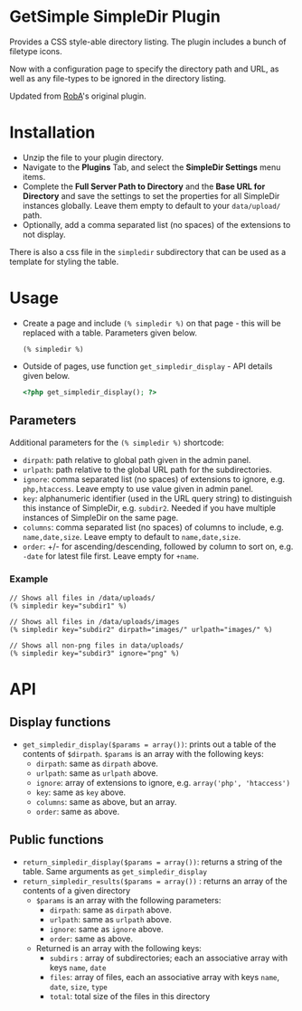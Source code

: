 # GetSimple SimpleDir Plugin
Provides a CSS style-able directory listing. The plugin includes a bunch of filetype icons.

Now with a configuration page to specify the directory path and URL, as well as any file-types to be ignored in the directory listing.

Updated from [RobA](http://get-simple.info/extend/plugin/simpledir/254/)'s original plugin.

# Installation
* Unzip the file to your plugin directory.
* Navigate to the **Plugins** Tab, and select the **SimpleDir Settings** menu items.
* Complete the **Full Server Path to Directory** and the **Base URL for Directory** and save the settings to set the properties for all SimpleDir instances globally. Leave them empty to default to your `data/upload/` path.
* Optionally, add a comma separated list (no spaces) of the extensions to not display.

There is also a css file in the `simpledir` subdirectory that can be used as a template for styling the table.

# Usage
* Create a page and include `(% simpledir %)` on that page - this will be replaced with a table. Parameters given below.

    ```
    (% simpledir %)
    ```
* Outside of pages, use function `get_simpledir_display` - API details given below.

    ```php
    <?php get_simpledir_display(); ?>
    ```

## Parameters
Additional parameters for the `(% simpledir %)` shortcode:

* `dirpath`: path relative to global path given in the admin panel.
* `urlpath`: path relative to the global URL path for the subdirectories.
* `ignore`: comma separated list (no spaces) of extensions to ignore, e.g. `php,htaccess`.  Leave empty to use value given in admin panel.
* `key`: alphanumeric identifier (used in the URL query string) to distinguish this instance of SimpleDir, e.g. `subdir2`. Needed if you have multiple instances of SimpleDir on the same page.
* `columns`: comma separated list (no spaces) of columns to include, e.g. `name,date,size`. Leave empty to default to `name,date,size`.
* `order`: +/- for ascending/descending, followed by column to sort on, e.g. `-date` for latest file first. Leave empty for `+name`.

### Example
```
// Shows all files in /data/uploads/
(% simpledir key="subdir1" %)

// Shows all files in /data/uploads/images
(% simpledir key="subdir2" dirpath="images/" urlpath="images/" %)

// Shows all non-png files in data/uploads/
(% simpledir key="subdir3" ignore="png" %)
```

# API
## Display functions
* `get_simpledir_display($params = array())`: prints out a table of the contents of `$dirpath`.
  `$params` is an array with the following keys:
  * `dirpath`: same as `dirpath` above.
  * `urlpath`: same as `urlpath` above.
  * `ignore`: array of extensions to ignore, e.g. `array('php', 'htaccess')`
  * `key`: same as `key` above.
  * `columns`: same as above, but an array.
  * `order`: same as above.

## Public functions
* `return_simpledir_display($params = array())`: returns a string of the table. Same arguments as `get_simpledir_display`
* `return_simpledir_results($params = array())` : returns an array of the contents of a given directory
  * `$params` is an array with the following parameters:
    * `dirpath`: same as `dirpath` above.
    * `urlpath`: same as `urlpath` above.
    * `ignore`: same as `ignore` above.
    * `order`: same as above.
  * Returned is an array with the following keys:
    * `subdirs` : array of subdirectories; each an associative array with keys `name`, `date`
    * `files`: array of files, each an associative array with keys `name`, `date`, `size`, `type`
    * `total`: total size of the files in this directory